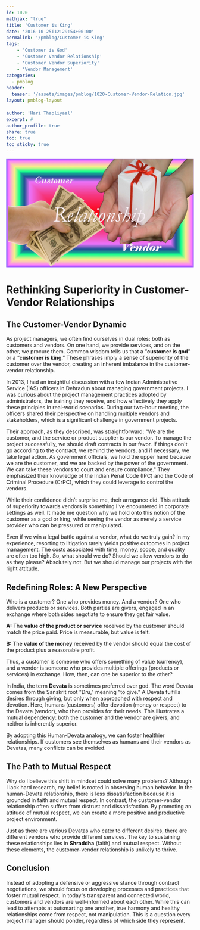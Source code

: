 ```yaml
---
id: 1020   
mathjax: "true"
title: 'Customer is King'
date: '2016-10-25T12:29:54+00:00'
permalink: '/pmblog/Customer-is-King'
tags: 
    - 'Customer is God'
    - 'Customer Vendor Relationship'
    - 'Customer Vendor Superiority'
    - 'Vendor Management'
categories:
  - pmblog
header:
  teaser: '/assets/images/pmblog/1020-Customer-Vendor-Relation.jpg'
layout: pmblog-layout 

author: 'Hari Thapliyaal'
excerpt: #
author_profile: true
share: true
toc: true   
toc_sticky: true
---
```

![](/assets/images/pmblog/1020-Customer-Vendor-Relation.jpg)   

# Rethinking Superiority in Customer-Vendor Relationships

## The Customer-Vendor Dynamic

As project managers, we often find ourselves in dual roles: both as customers and vendors. On one hand, we provide services, and on the other, we procure them. Common wisdom tells us that a “**customer is god**” or a “**customer is king**.” These phrases imply a sense of superiority of the customer over the vendor, creating an inherent imbalance in the customer-vendor relationship.

In 2013, I had an insightful discussion with a few Indian Administrative Service (IAS) officers in Dehradun about managing government projects. I was curious about the project management practices adopted by administrators, the training they receive, and how effectively they apply these principles in real-world scenarios. During our two-hour meeting, the officers shared their perspective on handling multiple vendors and stakeholders, which is a significant challenge in government projects. 

Their approach, as they described, was straightforward: "We are the customer, and the service or product supplier is our vendor. To manage the project successfully, we should draft contracts in our favor. If things don't go according to the contract, we remind the vendors, and if necessary, we take legal action. As government officials, we hold the upper hand because we are the customer, and we are backed by the power of the government. We can take these vendors to court and ensure compliance." They emphasized their knowledge of the Indian Penal Code (IPC) and the Code of Criminal Procedure (CrPC), which they could leverage to control the vendors.

While their confidence didn’t surprise me, their arrogance did. This attitude of superiority towards vendors is something I've encountered in corporate settings as well. It made me question why we hold onto this notion of the customer as a god or king, while seeing the vendor as merely a service provider who can be pressured or manipulated. 

Even if we win a legal battle against a vendor, what do we truly gain? In my experience, resorting to litigation rarely yields positive outcomes in project management. The costs associated with time, money, scope, and quality are often too high. So, what should we do? Should we allow vendors to do as they please? Absolutely not. But we should manage our projects with the right attitude.

## Redefining Roles: A New Perspective

Who is a customer? One who provides money. And a vendor? One who delivers products or services. Both parties are givers, engaged in an exchange where both sides negotiate to ensure they get fair value. 

**A:** The **value of the product or service** received by the customer should match the price paid. Price is measurable, but value is felt.

**B:** The **value of the money** received by the vendor should equal the cost of the product plus a reasonable profit.

Thus, a customer is someone who offers something of value (currency), and a vendor is someone who provides multiple offerings (products or services) in exchange. How, then, can one be superior to the other?

In India, the term **Devata** is sometimes preferred over god. The word Devata comes from the Sanskrit root "Dru," meaning "to give." A Devata fulfills desires through giving, but only when approached with respect and devotion. Here, humans (customers) offer devotion (money or respect) to the Devata (vendor), who then provides for their needs. This illustrates a mutual dependency: both the customer and the vendor are givers, and neither is inherently superior.

By adopting this Human-Devata analogy, we can foster healthier relationships. If customers see themselves as humans and their vendors as Devatas, many conflicts can be avoided. 

## The Path to Mutual Respect

Why do I believe this shift in mindset could solve many problems? Although I lack hard research, my belief is rooted in observing human behavior. In the human-Devata relationship, there is less dissatisfaction because it is grounded in faith and mutual respect. In contrast, the customer-vendor relationship often suffers from distrust and dissatisfaction. By promoting an attitude of mutual respect, we can create a more positive and productive project environment.

Just as there are various Devatas who cater to different desires, there are different vendors who provide different services. The key to sustaining these relationships lies in **Shraddha** (faith) and mutual respect. Without these elements, the customer-vendor relationship is unlikely to thrive.

## Conclusion

Instead of adopting a defensive or aggressive stance through contract negotiations, we should focus on developing processes and practices that foster mutual respect. In today's transparent and connected world, customers and vendors are well-informed about each other. While this can lead to attempts at outsmarting one another, true harmony and healthy relationships come from respect, not manipulation. This is a question every project manager should ponder, regardless of which side they represent.